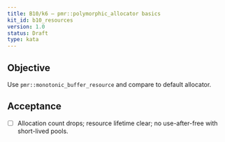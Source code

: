 ```yaml
---
title: B10/k6 — pmr::polymorphic_allocator basics
kit_id: b10_resources
version: 1.0
status: Draft
type: kata
---
```

## Objective
Use `pmr::monotonic_buffer_resource` and compare to default allocator.
## Acceptance
- [ ] Allocation count drops; resource lifetime clear; no use-after-free with short-lived pools.

